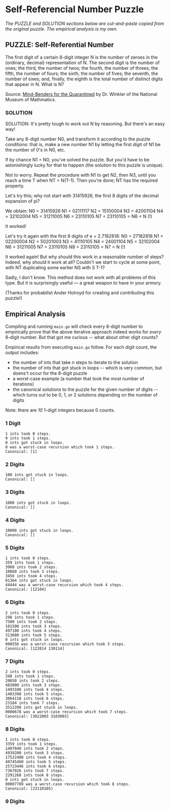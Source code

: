 # Self-Referencial Number Puzzle

*The PUZZLE and SOLUTION sections below are cut-and-paste copied from the
original puzzle. The empirical analysis is my own.*

## PUZZLE: Self-Referential Number

The first digit of a certain 8-digit integer N is the number of zeroes in the (ordinary, decimal) representation of N.  The second digit is the number of ones; the third, the number of twos; the fourth, the number of threes; the fifth, the number of fours; the sixth, the number of fives; the seventh, the number of sixes; and, finally, the eighth is the total number of distinct digits that appear in N.  What is N?

Source: [Mind-Benders for the
Quarantined](https://momath.org/civicrm/?page=CiviCRM&q=civicrm%2Fevent%2Finfo&id=1620&reset=1)
by Dr. Winkler of the National Museum of Mathmatics.

### SOLUTION

SOLUTION: It's pretty tough to work out N by reasoning.  But there's an easy way!

Take any 8-digit number N0, and transform it according to the puzzle conditions: that is, make a new number N1 by letting the first digit of N1 be the number of 0's in N0, etc.

If by chance N1 = N0, you've solved the puzzle.  But you'd have to be astonishingly lucky for that to happen (the solution to this puzzle is unique).

Not to worry.  Repeat the procedure with N1 to get N2, then N3, until you reach a time T when NT = N(T-1).  Then you're done; NT has the required property.

Let's try this; why not start with 31415926, the first 8 digits of the decimal expansion of pi?

We obtain:
	N0 = 31415926
	N1 = 02111117
	N2 = 15100004
	N3 = 42001104
	N4 = 32102004
	N5 = 31211005
	N6 = 23110105
	N7 = 23110105 = N6 = N (!)

It worked!

Let's try it again with the first 8 digits of e = 2.7182818:
	N0 = 27182818
	N1 = 02200004
	N2 = 50201003
	N3 = 41110105
	N4 = 24001104
	N5 = 32102004
	N6 = 31211005
	N7 = 23110105
	N8 = 23110105 = N7 = N (!)

It worked again!  But why should this work in a reasonable number of steps?  Indeed, why should it work at all?  Couldn't we start to cycle at some point, with NT duplicating some earlier NS with S T-1?

Sadly, I don't know.  This method does not work with all problems of this type.  But it is surprisingly useful — a great weapon to have in your armory.

(Thanks for probabilist Ander Holroyd for creating and contributing this puzzle!)

## Empirical Analysis

Compiling and running `main.go` will check every 8-digit number to empirically
prove that the above iterative approach indeed works for *every* 8-digit number.
But that got me curious -- what about other digit counts?

Empirical results from executing `main.go` follow. For each digit count, the
output includes:

- the number of ints that take *n* steps to iterate to the solution
- the number of ints that got stuck in loops -- which is very common, but
  doens't occur for the 8-digit puzzle
- a worst-case example (a number that took the most number of iterations)
- the canonical solutions to the puzzle for the given number of digits -- which
  turns out to be 0, 1, or 2 solutions depending on the number of digits

Note: there are *10* 1-digit integers because 0 counts.

### 1 Digit

	1 ints took 0 steps.
	9 ints took 1 steps.
	0 ints got stuck in loops.
	0 was a worst-case recursion which took 1 steps.
	Canonical: [1]

### 2 Digits

	100 ints got stuck in loops.
	Canonical: []

### 3 Digits

	1000 ints got stuck in loops.
	Canonical: []

### 4 Digits

	10000 ints got stuck in loops.
	Canonical: []

### 5 Digits

	1 ints took 0 steps.
	359 ints took 1 steps.
	3960 ints took 2 steps.
	10860 ints took 3 steps.
	3456 ints took 4 steps.
	81364 ints got stuck in loops.
	44444 was a worst-case recursion which took 4 steps.
	Canonical: [12104]

### 6 Digits

	2 ints took 0 steps.
	298 ints took 1 steps.
	7500 ints took 2 steps.
	181500 ints took 3 steps.
	497100 ints took 4 steps.
	313600 ints took 5 steps.
	0 ints got stuck in loops.
	000556 was a worst-case recursion which took 5 steps.
	Canonical: [122014 130114]

### 7 Digits

	2 ints took 0 steps.
	348 ints took 1 steps.
	20650 ints took 2 steps.
	483000 ints took 3 steps.
	1493100 ints took 4 steps.
	1403398 ints took 5 steps.
	3064110 ints took 6 steps.
	23184 ints took 7 steps.
	3512208 ints got stuck in loops.
	0000678 was a worst-case recursion which took 7 steps.
	Canonical: [3022003 3103003]

### 8 Digits

	1 ints took 0 steps.
	3359 ints took 1 steps.
	1407840 ints took 2 steps.
	4939200 ints took 3 steps.
	17522400 ints took 4 steps.
	40745460 ints took 5 steps.
	25723446 ints took 6 steps.
	7367026 ints took 7 steps.
	2291268 ints took 8 steps.
	0 ints got stuck in loops.
	00007789 was a worst-case recursion which took 8 steps.
	Canonical: [23110105]

### 9 Digits
